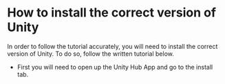 # How to install the correct version of Unity
In order to follow the tutorial accurately, you will need to install the correct version of Unity. To do so, follow the written tutorial below.

- First you will need to open up the Unity Hub App and go to the install tab.
